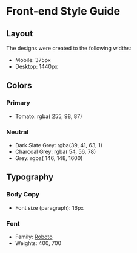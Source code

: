 # Front-end Style Guide

## Layout

The designs were created to the following widths:

- Mobile: 375px
- Desktop: 1440px

## Colors

### Primary

- Tomato: rgba( 255, 98, 87)

### Neutral

- Dark Slate Grey: rgba(39, 41, 63, 1)
- Charcoal Grey: rgba( 54, 56, 78)
- Grey: rgba( 146, 148, 1600)

## Typography

### Body Copy

- Font size (paragraph): 16px

### Font

- Family: [Roboto](https://fonts.google.com/specimen/Roboto)
- Weights: 400, 700
